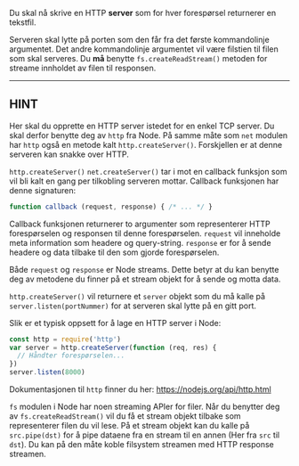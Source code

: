 Du skal nå skrive en HTTP **server** som for hver forespørsel returnerer en tekstfil.

Serveren skal lytte på porten som den får fra det første kommandolinje argumentet. Det andre kommandolinje argumentet vil være filstien til filen som skal serveres. Du **må** benytte `fs.createReadStream()` metoden for streame innholdet av filen til responsen.

----------------------------------------------------------------------
## HINT

Her skal du opprette en HTTP server istedet for en enkel TCP server. Du skal derfor benytte deg av `http` fra Node. På samme måte som `net` modulen har `http` også en metode kalt `http.createServer()`. Forskjellen er at denne serveren kan snakke over HTTP.

`http.createServer()` `net.createServer()` tar i mot en callback funksjon som vil bli kalt en gang per tilkobling serveren mottar. Callback funksjonen har denne signaturen:

```js
function callback (request, response) { /* ... */ }
```

Callback funksjonen returnerer to argumenter som representerer HTTP forespørselen og responsen til denne forespørselen. `request` vil inneholde meta information som headere og query-string. `response` er for å sende headere og data tilbake til den som gjorde forespørselen.

Både `request` og `response` er Node streams. Dette betyr at du kan benytte deg av metodene du finner på et stream objekt for å sende og motta data.

`http.createServer()` vil returnere et `server` objekt som du må kalle på `server.listen(portNummer)` for at serveren skal lytte på en gitt port.


Slik er et typisk oppsett for å lage en HTTP server i Node:

```js
const http = require('http')
var server = http.createServer(function (req, res) {
  // Håndter forespørselen...
})
server.listen(8000)
```

Dokumentasjonen til `http` finner du her:
  https://nodejs.org/api/http.html


`fs` modulen i Node har noen streaming APIer for filer. Når du benytter deg av `fs.createReadStream()` vil du få et stream objekt tilbake som representerer filen du vil lese. På et stream objekt kan du kalle på `src.pipe(dst)` for å pipe dataene fra en stream til en annen (Her fra `src` til `dst`). Du kan på den måte koble filsystem streamen med HTTP response streamen.
